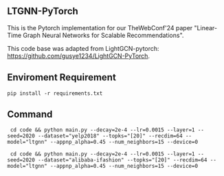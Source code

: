 ## LTGNN-PyTorch

This is the Pytorch implementation for our TheWebConf'24 paper "Linear-Time Graph Neural Networks for Scalable Recommendations".

This code base was adapted from LightGCN-pytorch: https://github.com/gusye1234/LightGCN-PyTorch. 


## Enviroment Requirement

`pip install -r requirements.txt`

## Command

` cd code && python main.py --decay=2e-4 --lr=0.0015 --layer=1 --seed=2020 --dataset="yelp2018" --topks="[20]" --recdim=64 --model="ltgnn" --appnp_alpha=0.45 --num_neighbors=15 --device=0`

` cd code && python main.py --decay=2e-4 --lr=0.0015 --layer=1 --seed=2020 --dataset="alibaba-ifashion" --topks="[20]" --recdim=64 --model="ltgnn" --appnp_alpha=0.45 --num_neighbors=15 --device=0`
